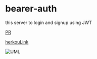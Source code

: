 # bearer-auth



this server to login and signup using JWT



[PR](https://github.com/emanmkhareez/bearer-auth/pulls?q=is%3Apr+is%3Aclosed)

[herkouLink](https://bearerautheman.herokuapp.com/)


![UML](UML-class7.jpg)
